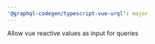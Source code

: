 ```yaml
---
'@graphql-codegen/typescript-vue-urql': major
---
```


Allow vue reactive values as input for queries
